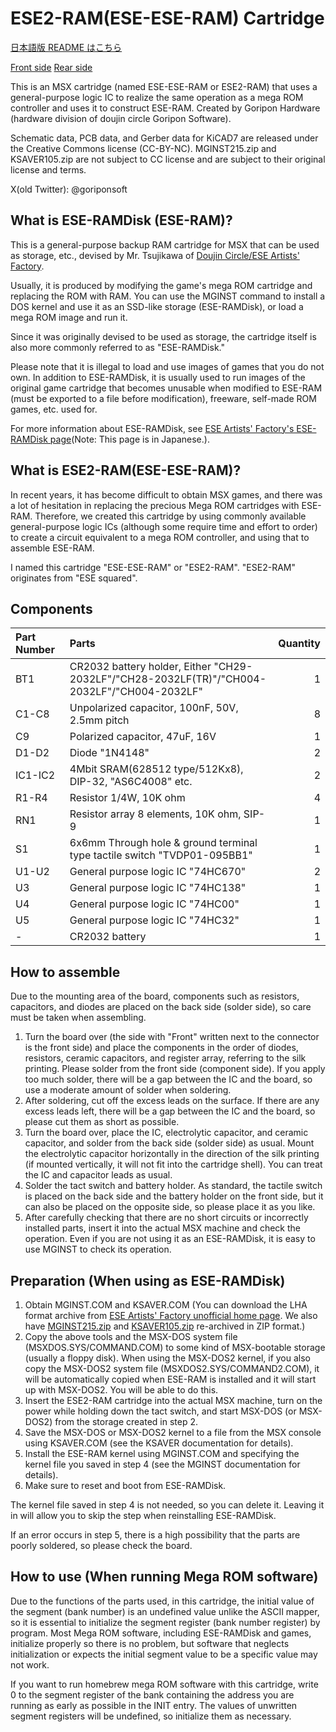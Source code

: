 # ESE2-RAM(ESE-ESE-RAM) Cartridge

[日本語版 README はこちら](README.md)

[Front side](front.jpg)
[Rear side](rear.jpg)

This is an MSX cartridge (named ESE-ESE-RAM or ESE2-RAM) that uses a general-purpose logic IC to realize the same operation as a mega ROM controller and uses it to construct ESE-RAM.
Created by Goripon Hardware (hardware division of doujin circle Goripon Software).

Schematic data, PCB data, and Gerber data for KiCAD7 are released under the Creative Commons license (CC-BY-NC).
MGINST215.zip and KSAVER105.zip are not subject to CC license and are subject to their original license and terms.

X(old Twitter): @goriponsoft

## What is ESE-RAMDisk (ESE-RAM)?

This is a general-purpose backup RAM cartridge for MSX that can be used as storage, etc., devised by Mr. Tsujikawa of [Doujin Circle/ESE Artists' Factory](http://www.hat.hi-ho.ne.jp/tujikawa/ese/).

Usually, it is produced by modifying the game's mega ROM cartridge and replacing the ROM with RAM. You can use the MGINST command to install a DOS kernel and use it as an SSD-like storage (ESE-RAMDisk), or load a mega ROM image and run it.

Since it was originally devised to be used as storage, the cartridge itself is also more commonly referred to as "ESE-RAMDisk."

Please note that it is illegal to load and use images of games that you do not own. In addition to ESE-RAMDisk, it is usually used to run images of the original game cartridge that becomes unusable when modified to ESE-RAM (must be exported to a file before modification), freeware, self-made ROM games, etc. used for.

For more information about ESE-RAMDisk, see [ESE Artists' Factory's ESE-RAMDisk page](http://www.hat.hi-ho.ne.jp/tujikawa/ese/eseram.html)(Note: This page is in Japanese.).

## What is ESE2-RAM(ESE-ESE-RAM)?

In recent years, it has become difficult to obtain MSX games, and there was a lot of hesitation in replacing the precious Mega ROM cartridges with ESE-RAM. Therefore, we created this cartridge by using commonly available general-purpose logic ICs (although some require time and effort to order) to create a circuit equivalent to a mega ROM controller, and using that to assemble ESE-RAM.

I named this cartridge "ESE-ESE-RAM" or "ESE2-RAM". "ESE2-RAM" originates from "ESE squared".

## Components
|Part Number|Parts|Quantity|
|:--|:--|--:|
|BT1|CR2032 battery holder, Either "CH29-2032LF"/"CH28-2032LF(TR)"/"CH004-2032LF"/"CH004-2032LF"|1|
|C1-C8|Unpolarized capacitor, 100nF, 50V, 2.5mm pitch|8|
|C9|Polarized capacitor, 47uF, 16V|1|
|D1-D2|Diode "1N4148"|2|
|IC1-IC2|4Mbit SRAM(628512 type/512Kx8), DIP-32, "AS6C4008" etc.|2|
|R1-R4|Resistor 1/4W, 10K ohm|4|
|RN1|Resistor array 8 elements, 10K ohm, SIP-9|1|
|S1|6x6mm Through hole & ground terminal type tactile switch "TVDP01-095BB1"|1|
|U1-U2|General purpose logic IC "74HC670"|2|
|U3|General purpose logic IC "74HC138"|1|
|U4|General purpose logic IC "74HC00"|1|
|U5|General purpose logic IC "74HC32"|1|
|-|CR2032 battery|1|

## How to assemble
Due to the mounting area of the board, components such as resistors, capacitors, and diodes are placed on the back side (solder side), so care must be taken when assembling.

1. Turn the board over (the side with "Front" written next to the connector is the front side) and place the components in the order of diodes, resistors, ceramic capacitors, and register array, referring to the silk printing. Please solder from the front side (component side). If you apply too much solder, there will be a gap between the IC and the board, so use a moderate amount of solder when soldering.
2. After soldering, cut off the excess leads on the surface. If there are any excess leads left, there will be a gap between the IC and the board, so please cut them as short as possible.
3. Turn the board over, place the IC, electrolytic capacitor, and ceramic capacitor, and solder from the back side (solder side) as usual. Mount the electrolytic capacitor horizontally in the direction of the silk printing (if mounted vertically, it will not fit into the cartridge shell). You can treat the IC and capacitor leads as usual.
4. Solder the tact switch and battery holder. As standard, the tactile switch is placed on the back side and the battery holder on the front side, but it can also be placed on the opposite side, so please place it as you like.
5. After carefully checking that there are no short circuits or incorrectly installed parts, insert it into the actual MSX machine and check the operation. Even if you are not using it as an ESE-RAMDisk, it is easy to use MGINST to check its operation.

## Preparation (When using as ESE-RAMDisk)
1. Obtain MGINST.COM and KSAVER.COM (You can download the LHA format archive from [ESE Artists' Factory unofficial home page](http://www.big.or.jp/~saibara/msx/ese/index.html). We also have [MGINST215.zip](https://github.com/goriponsoft/ESE2RAM-Cartridge-74670/blob/main/MGINST215.zip) and [KSAVER105.zip](https://github.com/goriponsoft/ESE2RAM-Cartridge-74670/blob/main/KSAVER105.zip) re-archived in ZIP format.)
2. Copy the above tools and the MSX-DOS system file (MSXDOS.SYS/COMMAND.COM) to some kind of MSX-bootable storage (usually a floppy disk). When using the MSX-DOS2 kernel, if you also copy the MSX-DOS2 system file (MSXDOS2.SYS/COMMAND2.COM), it will be automatically copied when ESE-RAM is installed and it will start up with MSX-DOS2. You will be able to do this.
3. Insert the ESE2-RAM cartridge into the actual MSX machine, turn on the power while holding down the tact switch, and start MSX-DOS (or MSX-DOS2) from the storage created in step 2.
4. Save the MSX-DOS or MSX-DOS2 kernel to a file from the MSX console using KSAVER.COM (see the KSAVER documentation for details).
5. Install the ESE-RAM kernel using MGINST.COM and specifying the kernel file you saved in step 4 (see the MGINST documentation for details).
6. Make sure to reset and boot from ESE-RAMDisk.

The kernel file saved in step 4 is not needed, so you can delete it. Leaving it in will allow you to skip the step when reinstalling ESE-RAMDisk.

If an error occurs in step 5, there is a high possibility that the parts are poorly soldered, so please check the board.

## How to use (When running Mega ROM software)
Due to the functions of the parts used, in this cartridge, the initial value of the segment (bank number) is an undefined value unlike the ASCII mapper, so it is essential to initialize the segment register (bank number register) by program.
Most Mega ROM software, including ESE-RAMDisk and games, initialize properly so there is no problem, but software that neglects initialization or expects the initial segment value to be a specific value may not work.

If you want to run homebrew mega ROM software with this cartridge, write 0 to the segment register of the bank containing the address you are running as early as possible in the INIT entry.
The values ​​of unwritten segment registers will be undefined, so initialize them as necessary.